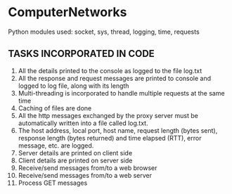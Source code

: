 # ComputerNetworks

Python modules used:
socket, sys, thread, logging, time, requests

## TASKS INCORPORATED IN CODE
1. All the details printed to the console as logged to the file log.txt
2. All the response and request messages are printed to console and logged to log file,
along with its length
3. Multi-threading is incorporated to handle multiple requests at the same time
4. Caching of files are done
5. All the http messages exchanged by the proxy server must be automatically written into a
file called log.txt.
6. The host address, local port, host name, request length (bytes sent), response length (bytes
returned) and time elapsed (RTT), error message, etc. are logged.
7. Server details are printed on client side
8. Client details are printed on server side
9. Receive/send messages from/to a web browser
10. Receive/send messages from/to a web server
11. Process GET messages
